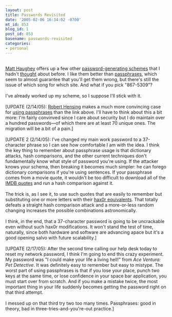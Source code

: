 ```yaml
---
layout: post
title: Passwords Revisited
date: '2005-02-06 16:34:02 -0700'
mt_id: 853
blog_id: 1
post_id: 853
basename: passwords-revisited
categories:
- personal
---
```

<br /><a href="http://a.wholelottanothing.org/">Matt Haughey</a> offers up a few other <a href="http://a.wholelottanothing.org/2005/02/creating_and_re.html">password-generating schemes</a> that I hadn't <a href="/blogs/bblog/archives/passwords.cfm">thought</a> about before. I like them better than <a href="http://www.greghughes.net/rant/PermaLink,guid,b28e705f-2014-478a-95f9-f95466f758e5.aspx">passphrases</a>, which seem to almost guarantee that you'll get them wrong, but there's still the issue of which song for which site. And what if you pick "867-5309"?<br /><br />I've already worked up my scheme, so I suppose I'll stick with it.<br /><br />[UPDATE (2/14/05): <a href="http://weblogs.asp.net/robert_hensing/">Robert Hensing</a> makes a much more convincing case for <a href="http://weblogs.asp.net/robert_hensing/archive/2004/07/28/199610.aspx">using passphrases</a> than the link above. I'll have to think about this a bit more: I'm fairly convinved since I care about security but I do maintain over a hundred passwords&#x2014;of which there are at least 70 unique ones. The migration will be a bit of a pain.]<br /><br />[UPDATE 2 (2/14/05): I've changed my main work password to a 37-character phrase so I can see how comfortable I am with the idea. I think the key thing to remember about passphrase usage is that dictionary attacks, hash comparisons, and the other current techniques don't fundamentally know what style of password you're using. If the attacker knows your schema, then breaking it becomes much simpler: he can forego dictionary comparisons if you're using sentences. If your passphrase comes from a movie quote, it wouldn't be too difficult to download all of the <a href="http://www.imdb.com/Sections/Quotes/">IMDB quotes</a> and run a hash comparison against it.<br /><br />The trick is, as I see it, to use such quotes that are easily to remember but substituting one or more letters with their <a href="http://www.google.com/intl/xx-hacker/">hax0r equivalents</a>. That totally defeats a straight hash comparison attack and a more-or-less random changing increases the possible combinations astronomically.<br /><br />I think, in the end, that a 37-character password is going to be uncrackable even without such hax0r modifications. It won't stand the test of time, naturally, since both hardware and software are advancing apace but it's a good opening salvo with future scalability.]<br /><br />[UPDATE (2/17/05): After the second time calling our help desk today to reset my network password, I think I'm going to end this crazy experiment. My password was "I could make your life a living hell!" from <cite>Ace Ventura: Pet Detective</cite>. It was definitely easy to remember but easy to mistype. The worst part of using passphrases is that if you lose your place, punch two keys at the same time, or lose confidence in your space bar application, you must start over from scratch. And if you make a mistake twice, the most important thing in your life suddenly becomes getting the password right on that third attempt.<br /><br />I messed up on that third try two too many times. Passphrases: good in theory, bad in three-tries-and-you're-out practice.]<br /><br /><br />
